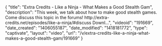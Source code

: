 {
    "title": "Extra Credits - Like a Ninja - What Makes a Good Stealth Gam",
    "description": "This week, we talk about how to make good stealth games. Come discuss this topic in the forums! http:\/\/extra-credits.net\/episodes\/like-a-ninja\/#discuss Downl...",
    "videoid": "191669",
    "date_created": "1406055187",
    "date_modified": "1418181772",
    "type": "captivate",
    "layout": "video",
    "url": "\/v\/extra-credits-like-a-ninja-what-makes-a-good-stealth-gam\/191669"
}